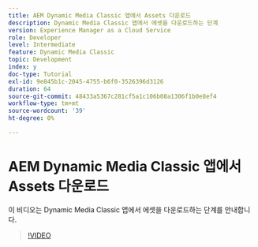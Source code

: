 ```yaml
---
title: AEM Dynamic Media Classic 앱에서 Assets 다운로드
description: Dynamic Media Classic 앱에서 에셋을 다운로드하는 단계
version: Experience Manager as a Cloud Service
role: Developer
level: Intermediate
feature: Dynamic Media Classic
topic: Development
index: y
doc-type: Tutorial
exl-id: 9e845b1c-2045-4755-b6f0-3526396d3126
duration: 64
source-git-commit: 48433a5367c281cf5a1c106b08a1306f1b0e8ef4
workflow-type: tm+mt
source-wordcount: '39'
ht-degree: 0%

---
```


# AEM Dynamic Media Classic 앱에서 Assets 다운로드

이 비디오는 Dynamic Media Classic 앱에서 에셋을 다운로드하는 단계를 안내합니다.

>[!VIDEO](https://video.tv.adobe.com/v/335458?quality=12&learn=on)
